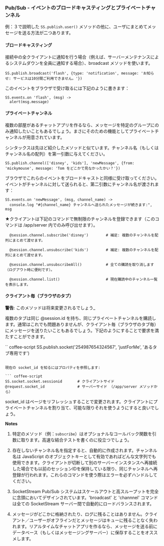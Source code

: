 ### Pub/Sub - イベントのブロードキャスティングとプライベートチャンネル

例：３で説明した `SS.publish.user()` メソッドの他に、ユーザにまとめてメッセージを送る方法が二つあります。

#### ブロードキャスティング

接続中の全クライアントに通知を行う場合（例えば、サーバーメンテナンスによるシステムダウンを全員に通知する場合）、broadcast メソッドを使います。

``` coffee-script
SS.publish.broadcast('flash', {type: 'notification', message: 'お知らせ: サービスは10分間ご利用できません。'})
```

このイベントをブラウザで受け取るには下記のように書きます：

``` coffee-script
SS.events.on 'flash', (msg) ->
  alert(msg.message)
```

#### プライベートチャンネル
    
複数の部屋があるチャットアプリを作るなら、メッセージを特定のグループにのみ通知したいこともあるでしょう。まさにそのための機能としてプライベートチャンネルが用意されています。

シンタックスは先ほど紹介したメソッドと似ています。チャンネル名（もしくはチャンネル名の配列）を第一引数に与えてください。


``` coffee-script
SS.publish.channel(['disney', 'kids'], 'newMessage', {from: 'mickymouse', message: 'Tom をどこかで見なかったかい？'})
```

ブラウザでこれらのイベントをブロードキャストと同様に受け取ってください。イベントがチャンネルに対して送られると、第二引数にチャンネル名が渡されます：

``` coffee-script
SS.events.on 'newMessage', (msg, channel_name) ->
  console.log "#{channel_name} チャンネルへ送られたメッセージが続きます:", msg
```
 
★クライアントは下記のコマンドで無制限のチャンネルを登録できます（このコマンドは /app/server 内でのみ呼び出せます）。

``` coffee-script
  @session.channel.subscribe('disney')        # 補足: 複数のチャンネルを配列にまとめて渡せます。
    
  @session.channel.unsubscribe('kids')        # 補足: 複数のチャンネルを配列にまとめて渡せます。

  @session.channel.unsubscribeAll()           # 全ての購読を取り消します（ログアウト時に便利です）。
    
  @session.channel.list()                     # 現在購読中のチャンネル一覧を表示します。
```

#### クライアント毎（ブラウザのタブ）

__警告__: このメソッドは将来変更されるでしょう_

複数のタブは同じ @session.id を持ち、同じプライベートチャンネルを購読します。通常はこれでも問題ありませんが、クライアント毎（ブラウザのタブ毎）にメッセージを送りたいこともあるでしょう。下記のようにすることで要求を満たすことができます。

`` coffee-script
SS.publish.socket('254987654324567', 'justForMe', 'あるタブ専用です')
```

現在の socket_id を知るにはプロパティを参照します:

``` coffee-script
SS.socket.socket.sessionid       # クライアントサイド
@request.socket_id               # サーバーサイド （/app/server メソッドから）
```

socket_id はページをリフレッシュすることで変更されます。クライアントにプライベートチャンネルを割り当て、可能な限りそれを使うようにすると良いでしょう。

**Notes**

1. 特定のメソッド（例：`subscribe`）はオプショナルなコールバック関数を引数に取ります。高速な結合テストを書くのに役立つでしょう。

2. 存在しないチャンネル名を指定すると、自動的に作成されます。チャンネル名は JavaScript のオブジェクトキーとして有効であればどんな文字列でも使用できます。クライアントが切断して別のサーバーインスタンスへ再接続した場合でも以前のセッションIDを保持している限り、同じチャンネルへ再登録が行われます。これらのコマンドを使う際はエラーを必ずハンドルしてください。

3. SocketStream Pub/Sub システムはスケールアウトと高スループットを完全に念頭においてデザインされています。'broadcast' と 'channnel' コマンドは全ての SocketStream サーバー間で自動的にロードバランスされます。

4. メッセージがどこかに格納されたり、ログに残ることはありません。クライアント／ユーザーがオフラインだとメッセージはキューに残ることなく失われます。リアルタイムなチャットアプリを作るなら、メッセージを送る前にデータベース（もしくはメッセージングサーバー）に保存することをオススメします。
